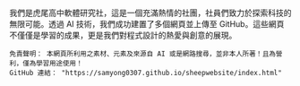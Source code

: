 <!DOCTYPE html>
<html lang="zh-TW">
<head>
    <meta charset="UTF-8">
    <meta name="viewport" content="width=device-width, initial-scale=1.0">
    <title>虎尾高中軟體研究社 AI 網頁建置成果展示</title>
    <link rel="stylesheet" href="style.css"> </head>
<body>
    <h1></h1>
    <p>我們是虎尾高中軟體研究社，這是一個充滿熱情的社團，社員們致力於探索科技的無限可能。透過 AI 技術，我們成功建置了多個網頁並上傳至 GitHub。這些網頁不僅僅是學習的成果，更是我們對程式設計的熱愛與創意的展現。</p>


    免責聲明： 本網頁所利用之素材、元素及來源自 AI 或是網路搜尋，並非本人所著！且為營利，僅為學習用途使用！
    GitHub 連結： "https://samyong0307.github.io/sheepwebsite/index.html"
</html>
